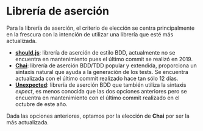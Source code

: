 # Librería de aserción

Para la librería de aserción, el criterio de elección se centra principalmente en la frescura con la intención de utilizar una librería que esté más actualizada.
- [**should.js**](https://github.com/shouldjs/should.js):  librería de aserción de estilo BDD, actualmente no se encuentra en mantenimiento pues el último commit se realizó en 2019. 
- [**Chai**](https://www.chaijs.com/): librería de aserción BDD/TDD popular y extendida, proporciona un sintaxis natural  que ayuda a la generación de los tests. Se encuentra actualizada con el último commit realizado hace tan sólo 12 días.
- [**Unexpected**](https://unexpected.js.org): librería de aserción BDD que también utiliza la sintaxis _expect_, es menos conocida que las dos opciones anteriores pero se encuentra en mantenimiento con el último commit realizado en el octubre de este año.

Dada las opciones anteriores, optamos por la elección de **Chai** por ser la más actualizada.
